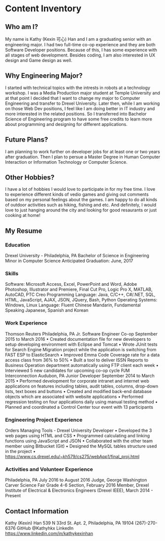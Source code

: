 # Content Inventory
## Who am I?
My name is Kathy (Kexin 可心) Han and I am a graduating senior with an engineering major. I had two full-time co-op experience and they are both Software Developer positions. Because of this, I has some experience with all stages of web development. Besides coding, I am also interested in UX design and Game design as well.
## Why Engineering Major?
I started with technical topics with the intrests in robots at a technology workshop. I was a Media Production major student at Temple University and at that point I decided that I want to change my major to Computer Engineering and transfer to Drexel University. Later then, while I am working on those Web Dev positions, I feel like I am doing better in IT industry and more interested in the related positions. So I transferred into Bachelor Science of Engineering program to have some free credits to learn more about programming and designing for different applications.
## Future Plans?
I am planning to work further on developer jobs for at least one or two years after graduation. Then I plan to persue a Master Degree in Human Computer Interaction or Information Technology or Computer Science. 
## Other Hobbies?
I have a lot of hobbies I would love to participate in for my free time. I love to experience different kinds of vedio games and giving out comments based on my personal feelings about the games. I am happy to do all kinds of outdoor activities such as hiking, fishing and etc. And definitely, I would love to just hanging around the city and looking for good resaurants or just cooking at home!
## My Resume
### Education
Drexel University - Philadelphia, PA Bachelor of Science in Engineering Minor in Computer Science Anticipated Graduation: June, 2017
### Skills
Software: Microsoft Access, Excel, PowerPoint and Word, Adobe Photoshop, Illustrator and Premiere, Final Cut Pro, Logic Pro X, MATLAB, AutoCAD, PTC Creo
Programming Language: Java, C/C++, C#/.NET, SQL, HTML, JavaScript, AJAX, JSON, JQuery, Bash, Python Operating Systems: Windows, Linux
Language: Fluent Chinese Mandarin, Fundamental Speaking Japanese, Spanish and Korean
### Work Experience
Thomson Reuters Philadelphia, PA Jr. Software Engineer Co-op September 2015 to March 2016
• Created documentation file for new developers to setup developing environment with Eclipse and Tomcat
• Wrote JUnit tests for Search Engine Migration project while the application is switching from FAST ESP to
ElasticSearch
• Improved Emma Code Coverage rate for a data access class from 36% to 50%
• Built a tool to deliver ISSN Reports to Business Operation department automatically using FTP client each
week
• Interviewed 5 new candidates for upcoming co-op cycle
PJM Interconnection Audubon, PA Junior Developer September 2014 to March 2015
• Performed development for corporate intranet and internet web applications on features including tables, audit tables, columns, drop-down lists, text boxes and buttons
• Created and modified back-end database objects which are associated with website applications
• Performed regression testing on four applications daily using manual testing method
• Planned and coordinated a Control Center tour event with 13 participants
### Engineering Project Experience
Orders Managing Tools - Drexel University Developer
• Developed the 3 web pages using HTML and CSS
• Programmed calculating and linking functions using JavaScript and JSON • Collaborated with the other team member using Bitbucket (Git)
• Designed the MySQL tables structure used in the project
• https://www.cs.drexel.edu/~kh579/cs275/webApp1/final_proj.html
### Activities and Volunteer Experience
Philadelphia, PA July 2016 to August 2016
Judge, George Washington Carver Science Fair Grade 4-6 Section, February 2016
Member, Drexel Institute of Electrical & Electronics Engineers (Drexel IEEE), March 2014 - Present
## Contact Information
Kathy (Kexin) Han
539 N 33rd St. Apt. 2, Philadelphia, PA 19104
(267)-270-6376
GitHub @Kathyhkx
LinkedIn https://www.linkedin.com/in/kathykexinhan
